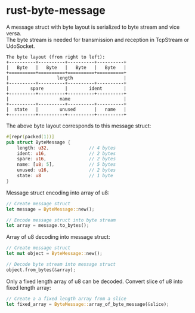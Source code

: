 # rust-byte-message
A message struct with byte layout is serialized to byte stream and vice versa.  
The byte stream is needed for transmission and reception in TcpStream or UdoSocket.

```
The byte layout (from right to left):
+----------+----------+----------+----------+  
|   Byte   |   Byte   |   Byte   |   Byte   |  
+==========+==========+==========+==========+  
|                  length                   |  
+----------+----------+----------+----------+  
|        spare        |        ident        |  
+----------+----------+----------+----------+  
|                   name                    |  
+----------+----------+----------+----------+  
|  state   |        unused       |   name   |  
+----------+----------+----------+----------+  
```

The above byte layout corresponds to this message struct:
```rust
#[repr(packed(1))]
pub struct ByteMessage {
    length: u32,               // 4 bytes
    ident: u16,                // 2 bytes
    spare: u16,                // 2 bytes
    name: [u8; 5],             // 5 bytes
    unused: u16,               // 2 bytes
    state: u8                  // 1 byte
}
```

Message struct encoding into array of u8:
```rust
// Create message struct
let message = ByteMessage::new();

// Encode message struct into byte stream
let array = message.to_bytes();    
```


Array of u8 decoding into message struct:
```rust
// Create message struct
let mut object = ByteMessage::new();

// Decode byte stream into message struct
object.from_bytes(&array);    
```

Only a fixed length array of u8 can be decoded. Convert slice of u8 into fixed length array:
```rust
// Create a a fixed length array from a slice
let fixed_array = ByteMessage::array_of_byte_message(&slice);
```

